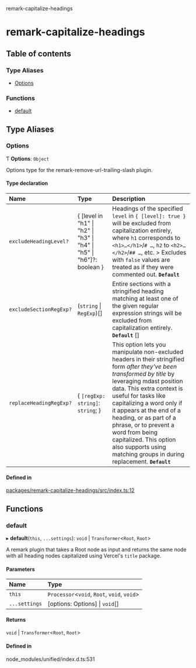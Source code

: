 remark-capitalize-headings

# remark-capitalize-headings

## Table of contents

### Type Aliases

- [Options](README.md#options)

### Functions

- [default](README.md#default)

## Type Aliases

### Options

Ƭ **Options**: `Object`

Options type for the remark-remove-url-trailing-slash plugin.

#### Type declaration

| Name | Type | Description |
| :------ | :------ | :------ |
| `excludeHeadingLevel?` | { [level in "h1" \| "h2" \| "h3" \| "h4" \| "h5" \| "h6"]?: boolean } | Headings of the specified `level` in `{ [level]: true }` will be excluded from capitalization entirely, where `h1` corresponds to `<h1>…</h1>`/`# …`, `h2` to `<h2>…</h2>`/`## …`, etc. > Excludes with `false` values are treated as if they were commented out. **`Default`** |
| `excludeSectionRegExp?` | (`string` \| `RegExp`)[] | Entire sections with a stringified heading matching at least one of the given regular expression strings will be excluded from capitalization entirely. **`Default`** [] |
| `replaceHeadingRegExp?` | { `[regExp: string]`: `string`;  } | This option lets you manipulate non-excluded headers in their stringified form _after they've been transformed by title_ by leveraging mdast position data. This extra context is useful for tasks like capitalizing a word only if it appears at the end of a heading, or as part of a phrase, or to prevent a word from being capitalized. This option also supports using matching groups in during replacement. **`Default`** |

#### Defined in

[packages/remark-capitalize-headings/src/index.ts:12](https://github.com/Xunnamius/unified-utils/blob/34702e4/packages/remark-capitalize-headings/src/index.ts#L12)

## Functions

### default

▸ **default**(`this`, `...settings`): `void` \| `Transformer`<`Root`, `Root`\>

A remark plugin that takes a Root node as input and returns the same node
with all heading nodes capitalized using Vercel's `title` package.

#### Parameters

| Name | Type |
| :------ | :------ |
| `this` | `Processor`<`void`, `Root`, `void`, `void`\> |
| `...settings` | [options: Options] \| `void`[] |

#### Returns

`void` \| `Transformer`<`Root`, `Root`\>

#### Defined in

node_modules/unified/index.d.ts:531
